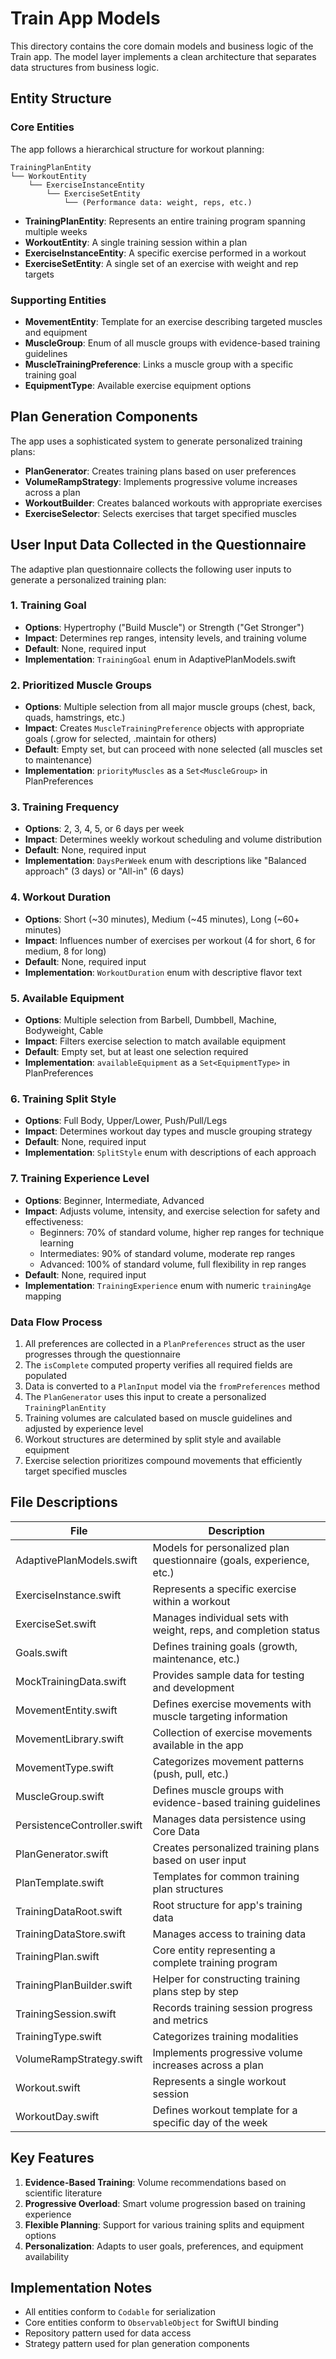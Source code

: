 # Train App Models

This directory contains the core domain models and business logic of the Train app. The model layer implements a clean architecture that separates data structures from business logic.

## Entity Structure

### Core Entities

The app follows a hierarchical structure for workout planning:

```
TrainingPlanEntity
└── WorkoutEntity
    └── ExerciseInstanceEntity
        └── ExerciseSetEntity
            └── (Performance data: weight, reps, etc.)
```

- **TrainingPlanEntity**: Represents an entire training program spanning multiple weeks
- **WorkoutEntity**: A single training session within a plan
- **ExerciseInstanceEntity**: A specific exercise performed in a workout
- **ExerciseSetEntity**: A single set of an exercise with weight and rep targets

### Supporting Entities

- **MovementEntity**: Template for an exercise describing targeted muscles and equipment
- **MuscleGroup**: Enum of all muscle groups with evidence-based training guidelines
- **MuscleTrainingPreference**: Links a muscle group with a specific training goal
- **EquipmentType**: Available exercise equipment options

## Plan Generation Components

The app uses a sophisticated system to generate personalized training plans:

- **PlanGenerator**: Creates training plans based on user preferences
- **VolumeRampStrategy**: Implements progressive volume increases across a plan
- **WorkoutBuilder**: Creates balanced workouts with appropriate exercises
- **ExerciseSelector**: Selects exercises that target specified muscles

## User Input Data Collected in the Questionnaire

The adaptive plan questionnaire collects the following user inputs to generate a personalized training plan:

### 1. Training Goal
- **Options**: Hypertrophy ("Build Muscle") or Strength ("Get Stronger")
- **Impact**: Determines rep ranges, intensity levels, and training volume
- **Default**: None, required input
- **Implementation**: `TrainingGoal` enum in AdaptivePlanModels.swift

### 2. Prioritized Muscle Groups
- **Options**: Multiple selection from all major muscle groups (chest, back, quads, hamstrings, etc.)
- **Impact**: Creates `MuscleTrainingPreference` objects with appropriate goals (.grow for selected, .maintain for others)
- **Default**: Empty set, but can proceed with none selected (all muscles set to maintenance)
- **Implementation**: `priorityMuscles` as a `Set<MuscleGroup>` in PlanPreferences

### 3. Training Frequency
- **Options**: 2, 3, 4, 5, or 6 days per week
- **Impact**: Determines weekly workout scheduling and volume distribution
- **Default**: None, required input
- **Implementation**: `DaysPerWeek` enum with descriptions like "Balanced approach" (3 days) or "All-in" (6 days)

### 4. Workout Duration
- **Options**: Short (~30 minutes), Medium (~45 minutes), Long (~60+ minutes)
- **Impact**: Influences number of exercises per workout (4 for short, 6 for medium, 8 for long)
- **Default**: None, required input
- **Implementation**: `WorkoutDuration` enum with descriptive flavor text

### 5. Available Equipment
- **Options**: Multiple selection from Barbell, Dumbbell, Machine, Bodyweight, Cable
- **Impact**: Filters exercise selection to match available equipment
- **Default**: Empty set, but at least one selection required
- **Implementation**: `availableEquipment` as a `Set<EquipmentType>` in PlanPreferences

### 6. Training Split Style
- **Options**: Full Body, Upper/Lower, Push/Pull/Legs
- **Impact**: Determines workout day types and muscle grouping strategy
- **Default**: None, required input
- **Implementation**: `SplitStyle` enum with descriptions of each approach

### 7. Training Experience Level
- **Options**: Beginner, Intermediate, Advanced
- **Impact**: Adjusts volume, intensity, and exercise selection for safety and effectiveness:
  - Beginners: 70% of standard volume, higher rep ranges for technique learning
  - Intermediates: 90% of standard volume, moderate rep ranges
  - Advanced: 100% of standard volume, full flexibility in rep ranges
- **Default**: None, required input
- **Implementation**: `TrainingExperience` enum with numeric `trainingAge` mapping

### Data Flow Process

1. All preferences are collected in a `PlanPreferences` struct as the user progresses through the questionnaire
2. The `isComplete` computed property verifies all required fields are populated
3. Data is converted to a `PlanInput` model via the `fromPreferences` method
4. The `PlanGenerator` uses this input to create a personalized `TrainingPlanEntity`
5. Training volumes are calculated based on muscle guidelines and adjusted by experience level
6. Workout structures are determined by split style and available equipment
7. Exercise selection prioritizes compound movements that efficiently target specified muscles

## File Descriptions

| File | Description |
|------|-------------|
| AdaptivePlanModels.swift | Models for personalized plan questionnaire (goals, experience, etc.) |
| ExerciseInstance.swift | Represents a specific exercise within a workout |
| ExerciseSet.swift | Manages individual sets with weight, reps, and completion status |
| Goals.swift | Defines training goals (growth, maintenance, etc.) |
| MockTrainingData.swift | Provides sample data for testing and development |
| MovementEntity.swift | Defines exercise movements with muscle targeting information |
| MovementLibrary.swift | Collection of exercise movements available in the app |
| MovementType.swift | Categorizes movement patterns (push, pull, etc.) |
| MuscleGroup.swift | Defines muscle groups with evidence-based training guidelines |
| PersistenceController.swift | Manages data persistence using Core Data |
| PlanGenerator.swift | Creates personalized training plans based on user input |
| PlanTemplate.swift | Templates for common training plan structures |
| TrainingDataRoot.swift | Root structure for app's training data |
| TrainingDataStore.swift | Manages access to training data |
| TrainingPlan.swift | Core entity representing a complete training program |
| TrainingPlanBuilder.swift | Helper for constructing training plans step by step |
| TrainingSession.swift | Records training session progress and metrics |
| TrainingType.swift | Categorizes training modalities |
| VolumeRampStrategy.swift | Implements progressive volume increases across a plan |
| Workout.swift | Represents a single workout session |
| WorkoutDay.swift | Defines workout template for a specific day of the week |

## Key Features

1. **Evidence-Based Training**: Volume recommendations based on scientific literature
2. **Progressive Overload**: Smart volume progression based on training experience
3. **Flexible Planning**: Support for various training splits and equipment options
4. **Personalization**: Adapts to user goals, preferences, and equipment availability

## Implementation Notes

- All entities conform to `Codable` for serialization
- Core entities conform to `ObservableObject` for SwiftUI binding
- Repository pattern used for data access
- Strategy pattern used for plan generation components
